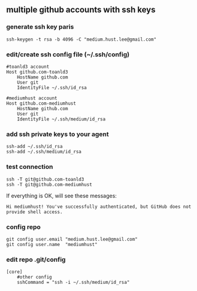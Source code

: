 ## multiple github accounts with ssh keys

### generate ssh key paris
```
ssh-keygen -t rsa -b 4096 -C "medium.hust.lee@gmail.com"
```

### edit/create ssh config file (~/.ssh/config)
```
#toanld3 account
Host github.com-toanld3
	HostName github.com
	User git
	IdentityFile ~/.ssh/id_rsa
	
#mediumhust account
Host github.com-mediumhust
	HostName github.com
	User git
	IdentityFile ~/.ssh/medium/id_rsa
```

### add ssh private keys to your agent
```
ssh-add ~/.ssh/id_rsa
ssh-add ~/.ssh/medium/id_rsa
```

### test connection
```
ssh -T git@github.com-toanld3
ssh -T git@github.com-mediumhust
```
If everything is OK, will see these messages:
```
Hi mediumhust! You've successfully authenticated, but GitHub does not provide shell access.
```

### config repo
```
git config user.email "medium.hust.lee@gmail.com"
git config user.name  "mediumhust"
```

### edit repo .git/config
```
[core]
	#other config
	sshCommand = "ssh -i ~/.ssh/medium/id_rsa"
```
